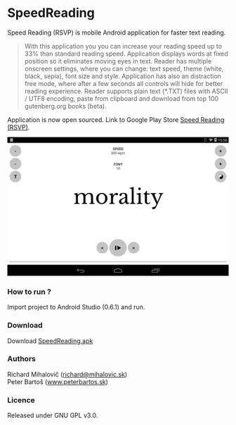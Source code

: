 SpeedReading
============

Speed Reading (RSVP) is mobile Android application for faster text reading.

> With this application you you can increase your reading speed up to 33% than standard reading speed. Application displays words at fixed position so it eliminates moving eyes in text. Reader has multiple onscreen settings, where you can change: text speed, theme (white, black, sepia), font size and style. Application has also an distraction free mode, where after a few seconds all controls will hide for better reading experience. Reader supports plain text (*.TXT) files with ASCII / UTF8 encoding, paste from clipboard and download from top 100 gutenberg.org books (beta).

Application is now open sourced. Link to Google Play Store [Speed Reading (RSVP)](https://play.google.com/store/apps/details?id=info.energix.speedreading).

![SpeedReading](/screenshot.png?raw=true)


### How to run ?
Import project to Android Studio (0.6.1) and run.

### Download
Download [SpeedReading.apk](https://github.com/richard-mihalovic/SpeedReading/blob/master/SpeedReading/apk/SpeedReading-debug.apk?raw=true)

### Authors
Richard Mihalovič (richard@mihalovic.sk)  
Peter Bartoš (www.peterbartos.sk)

### Licence
Released under GNU GPL v3.0.
